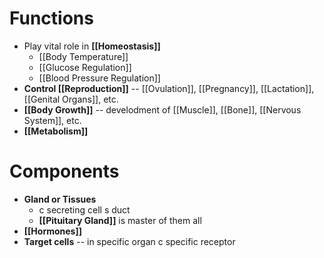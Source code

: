 # Functions
- Play vital role in **[[Homeostasis]]**
	- [[Body Temperature]]
	- [[Glucose Regulation]]
	- [[Blood Pressure Regulation]]
- **Control [[Reproduction]]** -- [[Ovulation]], [[Pregnancy]], [[Lactation]], [[Genital Organs]], etc.
- **[[Body Growth]]** -- develodment of [[Muscle]], [[Bone]], [[Nervous System]], etc.
- **[[Metabolism]]**

# Components
- **Gland or Tissues**
	- c secreting cell s duct
	- **[[Pituitary Gland]]** is master of them all
- **[[Hormones]]**
- **Target cells** -- in specific organ c specific receptor

